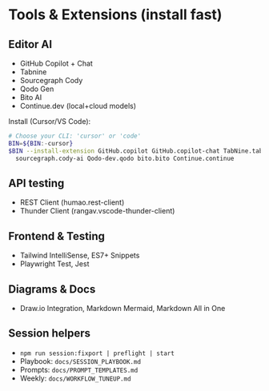 # Tools & Extensions (install fast)

## Editor AI
- GitHub Copilot + Chat
- Tabnine
- Sourcegraph Cody
- Qodo Gen
- Bito AI
- Continue.dev (local+cloud models)

Install (Cursor/VS Code):
```bash
# Choose your CLI: 'cursor' or 'code'
BIN=${BIN:-cursor}
$BIN --install-extension GitHub.copilot GitHub.copilot-chat TabNine.tabnine-vscode \
  sourcegraph.cody-ai Qodo-dev.qodo bito.bito Continue.continue
```

## API testing
- REST Client (humao.rest-client)
- Thunder Client (rangav.vscode-thunder-client)

## Frontend & Testing
- Tailwind IntelliSense, ES7+ Snippets
- Playwright Test, Jest

## Diagrams & Docs
- Draw.io Integration, Markdown Mermaid, Markdown All in One

## Session helpers
- `npm run session:fixport | preflight | start`
- Playbook: `docs/SESSION_PLAYBOOK.md`
- Prompts: `docs/PROMPT_TEMPLATES.md`
- Weekly: `docs/WORKFLOW_TUNEUP.md`
